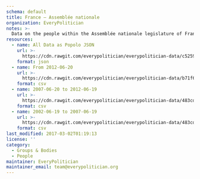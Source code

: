 ```yaml
---
schema: default
title: France — Assemblée nationale
organization: EveryPolitician
notes: >-
  Data on the people within the Assemblée nationale legislature of France.
resources:
  - name: All Data as Popolo JSON
    url: >-
      https://cdn.rawgit.com/everypolitician/everypolitician-data/c52598ce05d6ae987eb0885d309628c1a8b64e78/data/France/National_Assembly/ep-popolo-v1.0.json
    format: json
  - name: From 2012-06-20
    url: >-
      https://cdn.rawgit.com/everypolitician/everypolitician-data/b71f676d416b4b79f9c851e63b7db46651904c31/data/France/National_Assembly/term-14.csv
    format: csv
  - name: 2007-06-20 to 2012-06-19
    url: >-
      https://cdn.rawgit.com/everypolitician/everypolitician-data/483cdb9abee899b290319d3ec2c98684c3d44da8/data/France/National_Assembly/term-13.csv
    format: csv
  - name: 2002-06-19 to 2007-06-19
    url: >-
      https://cdn.rawgit.com/everypolitician/everypolitician-data/483cdb9abee899b290319d3ec2c98684c3d44da8/data/France/National_Assembly/term-12.csv
    format: csv
last_modified: 2017-03-02T01:19:13
license: ''
category:
  - Groups & Bodies
  - People
maintainer: EveryPolitician
maintainer_email: team@everypolitician.org
---
```

